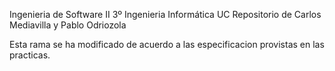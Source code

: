 Ingenieria de Software II 3º Ingenieria Informática UC Repositorio de Carlos Mediavilla y Pablo Odriozola

Esta rama se ha modificado de acuerdo a las especificacion provistas en las practicas.